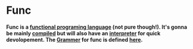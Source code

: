 # Func

**Func is a [functional programing language](https://en.wikipedia.org/wiki/Functional_programming) (not pure though!). It's gonna be mainly [compiled](https://en.wikipedia.org/wiki/Compiled_language) but will also have an [interpreter](https://en.wikipedia.org/wiki/Interpreter_(computing)) for quick devolopement. The [Grammer](https://en.wikipedia.org/wiki/Context-free_grammar) for func is defined [here](https://github.com/utshowmh/func.git).**
